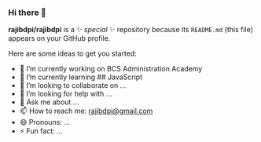 ### Hi there 👋

**rajibdpi/rajibdpi** is a ✨ _special_ ✨ repository because its `README.md` (this file) appears on your GitHub profile.

Here are some ideas to get you started:

- 🔭 I’m currently working on BCS Administration Academy 
- 🌱 I’m currently learning ## JavaScript
- 👯 I’m looking to collaborate on ...
- 🤔 I’m looking for help with ...
- 💬 Ask me about ...
- 📫 How to reach me: rajibdpi@gmail.com
- 😄 Pronouns: ...
- ⚡ Fun fact: ...
